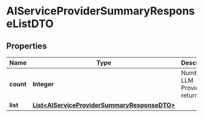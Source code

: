 

# AIServiceProviderSummaryResponseListDTO

## Properties

Name | Type | Description | Notes
------------ | ------------- | ------------- | -------------
**count** | **Integer** | Number of LLM Providers returned.  |  [optional]
**list** | [**List&lt;AIServiceProviderSummaryResponseDTO&gt;**](AIServiceProviderSummaryResponseDTO.md) |  |  [optional]



